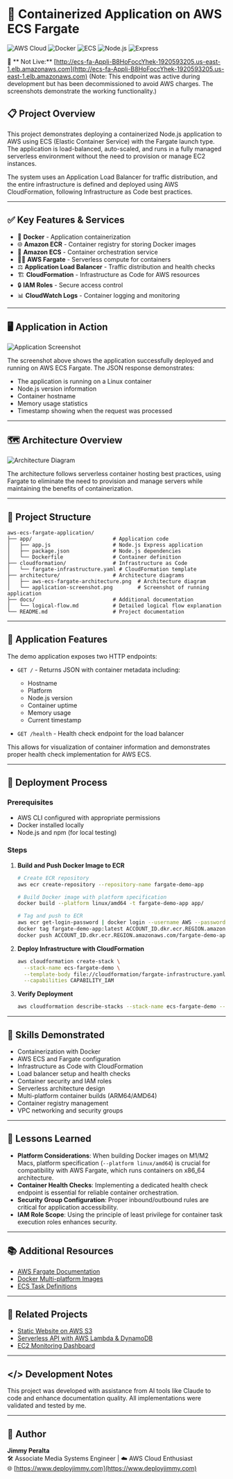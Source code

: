 # 🐳 Containerized Application on AWS ECS Fargate

![AWS Cloud](https://img.shields.io/badge/AWS-%23FF9900.svg?style=for-the-badge&logo=amazon-aws&logoColor=white)
![Docker](https://img.shields.io/badge/Docker-2496ED?style=for-the-badge&logo=docker&logoColor=white)
![ECS](https://img.shields.io/badge/ECS-FF9900?style=for-the-badge&logo=amazon-ecs&logoColor=white)
![Node.js](https://img.shields.io/badge/Node.js-339933?style=for-the-badge&logo=node.js&logoColor=white)
![Express](https://img.shields.io/badge/Express-000000?style=for-the-badge&logo=express&logoColor=white)

🔗 ** Not Live:** [http://ecs-fa-Appli-B8HoFoccYhek-1920593205.us-east-1.elb.amazonaws.com](http://ecs-fa-Appli-B8HoFoccYhek-1920593205.us-east-1.elb.amazonaws.com) (Note: This endpoint was active during development but has been decommissioned to avoid AWS charges. The screenshots demonstrate the working functionality.)

## 📋 Project Overview

This project demonstrates deploying a containerized Node.js application to AWS using ECS (Elastic Container Service) with the Fargate launch type. The application is load-balanced, auto-scaled, and runs in a fully managed serverless environment without the need to provision or manage EC2 instances.

The system uses an Application Load Balancer for traffic distribution, and the entire infrastructure is defined and deployed using AWS CloudFormation, following Infrastructure as Code best practices.

---

## ✅ Key Features & Services

- 🐳 **Docker** - Application containerization
- 🌐 **Amazon ECR** - Container registry for storing Docker images
- 🚢 **Amazon ECS** - Container orchestration service
- 🧙‍♂️ **AWS Fargate** - Serverless compute for containers
- ⚖️ **Application Load Balancer** - Traffic distribution and health checks
- 🏗️ **CloudFormation** - Infrastructure as Code for AWS resources
- 🔒 **IAM Roles** - Secure access control
- 📊 **CloudWatch Logs** - Container logging and monitoring

---

## 🖥️ Application in Action

![Application Screenshot](architecture/application-screenshot.png)

The screenshot above shows the application successfully deployed and running on AWS ECS Fargate. The JSON response demonstrates:
- The application is running on a Linux container
- Node.js version information
- Container hostname
- Memory usage statistics
- Timestamp showing when the request was processed

---

## 🗺️ Architecture Overview

![Architecture Diagram](architecture/aws-ecs-fargate-architecture.png)

The architecture follows serverless container hosting best practices, using Fargate to eliminate the need to provision and manage servers while maintaining the benefits of containerization.

---

## 📁 Project Structure

```
aws-ecs-fargate-application/
├── app/                          # Application code
│   ├── app.js                    # Node.js Express application
│   ├── package.json              # Node.js dependencies
│   └── Dockerfile                # Container definition
├── cloudformation/               # Infrastructure as Code
│   └── fargate-infrastructure.yaml # CloudFormation template
├── architecture/                 # Architecture diagrams
│   ├── aws-ecs-fargate-architecture.png  # Architecture diagram
│   └── application-screenshot.png        # Screenshot of running application
├── docs/                         # Additional documentation
│   └── logical-flow.md           # Detailed logical flow explanation
└── README.md                     # Project documentation
```

---

## 🧪 Application Features

The demo application exposes two HTTP endpoints:

- `GET /` - Returns JSON with container metadata including:
  - Hostname
  - Platform
  - Node.js version
  - Container uptime
  - Memory usage
  - Current timestamp

- `GET /health` - Health check endpoint for the load balancer

This allows for visualization of container information and demonstrates proper health check implementation for AWS ECS.

---

## 🚀 Deployment Process

### Prerequisites
- AWS CLI configured with appropriate permissions
- Docker installed locally
- Node.js and npm (for local testing)

### Steps

1. **Build and Push Docker Image to ECR**
   ```bash
   # Create ECR repository
   aws ecr create-repository --repository-name fargate-demo-app

   # Build Docker image with platform specification
   docker build --platform linux/amd64 -t fargate-demo-app app/

   # Tag and push to ECR
   aws ecr get-login-password | docker login --username AWS --password-stdin ACCOUNT_ID.dkr.ecr.REGION.amazonaws.com
   docker tag fargate-demo-app:latest ACCOUNT_ID.dkr.ecr.REGION.amazonaws.com/fargate-demo-app:latest
   docker push ACCOUNT_ID.dkr.ecr.REGION.amazonaws.com/fargate-demo-app:latest
   ```

2. **Deploy Infrastructure with CloudFormation**
   ```bash
   aws cloudformation create-stack \
     --stack-name ecs-fargate-demo \
     --template-body file://cloudformation/fargate-infrastructure.yaml \
     --capabilities CAPABILITY_IAM
   ```

3. **Verify Deployment**
   ```bash
   aws cloudformation describe-stacks --stack-name ecs-fargate-demo --query "Stacks[0].Outputs[?OutputKey=='LoadBalancerDNS'].OutputValue" --output text
   ```

---

## 🧠 Skills Demonstrated

- Containerization with Docker
- AWS ECS and Fargate configuration
- Infrastructure as Code with CloudFormation
- Load balancer setup and health checks
- Container security and IAM roles
- Serverless architecture design
- Multi-platform container builds (ARM64/AMD64)
- Container registry management
- VPC networking and security groups

---

## 📝 Lessons Learned

- **Platform Considerations**: When building Docker images on M1/M2 Macs, platform specification (`--platform linux/amd64`) is crucial for compatibility with AWS Fargate, which runs containers on x86_64 architecture.
- **Container Health Checks**: Implementing a dedicated health check endpoint is essential for reliable container orchestration.
- **Security Group Configuration**: Proper inbound/outbound rules are critical for application accessibility.
- **IAM Role Scope**: Using the principle of least privilege for container task execution roles enhances security.

---

## 📚 Additional Resources

- [AWS Fargate Documentation](https://docs.aws.amazon.com/AmazonECS/latest/developerguide/AWS_Fargate.html)
- [Docker Multi-platform Images](https://docs.docker.com/build/building/multi-platform/)
- [ECS Task Definitions](https://docs.aws.amazon.com/AmazonECS/latest/developerguide/task_definitions.html)

---

## 🔗 Related Projects

- [Static Website on AWS S3](https://github.com/jimmyperalta-dev/aws-ec2-s3-route53-webapp)
- [Serverless API with AWS Lambda & DynamoDB](https://github.com/jimmyperalta-dev/aws-serverless-dynamodb-api)
- [EC2 Monitoring Dashboard](https://github.com/jimmyperalta-dev/aws-ec2-monitoring-dashboard)

---

## </> Development Notes

This project was developed with assistance from AI tools like Claude to code and enhance documentation quality. All implementations were validated and tested by me.

---

## 👤 Author

**Jimmy Peralta**  
🛠️ Associate Media Systems Engineer | ☁️ AWS Cloud Enthusiast  
🌐 [https://www.deployjimmy.com](https://www.deployjimmy.com)
